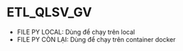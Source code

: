 # ETL_QLSV_GV
  - FILE PY LOCAL: Dùng để chạy trên local
  - FILE PY CÒN LẠI: Dùng để chạy trên container docker
